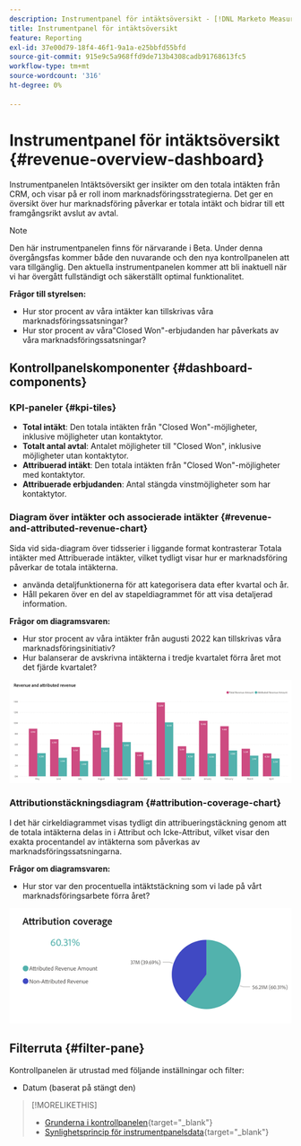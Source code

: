 ```yaml
---
description: Instrumentpanel för intäktsöversikt - [!DNL Marketo Measure] - Produkt
title: Instrumentpanel för intäktsöversikt
feature: Reporting
exl-id: 37e00d79-18f4-46f1-9a1a-e25bbfd55bfd
source-git-commit: 915e9c5a968ffd9de713b4308cadb91768613fc5
workflow-type: tm+mt
source-wordcount: '316'
ht-degree: 0%

---
```


# Instrumentpanel för intäktsöversikt {#revenue-overview-dashboard}

Instrumentpanelen Intäktsöversikt ger insikter om den totala intäkten från CRM, och visar på er roll inom marknadsföringsstrategierna. Det ger en översikt över hur marknadsföring påverkar er totala intäkt och bidrar till ett framgångsrikt avslut av avtal.

>[!NOTE]
>
>Den här instrumentpanelen finns för närvarande i Beta. Under denna övergångsfas kommer både den nuvarande och den nya kontrollpanelen att vara tillgänglig. Den aktuella instrumentpanelen kommer att bli inaktuell när vi har övergått fullständigt och säkerställt optimal funktionalitet.

**Frågor till styrelsen:**

* Hur stor procent av våra intäkter kan tillskrivas våra marknadsföringssatsningar?
* Hur stor procent av våra&quot;Closed Won&quot;-erbjudanden har påverkats av våra marknadsföringssatsningar?

## Kontrollpanelskomponenter {#dashboard-components}

### KPI-paneler {#kpi-tiles}

* **Total intäkt**: Den totala intäkten från &quot;Closed Won&quot;-möjligheter, inklusive möjligheter utan kontaktytor.
* **Totalt antal avtal**: Antalet möjligheter till &quot;Closed Won&quot;, inklusive möjligheter utan kontaktytor.
* **Attribuerad intäkt**: Den totala intäkten från &quot;Closed Won&quot;-möjligheter med kontaktytor.
* **Attribuerade erbjudanden**: Antal stängda vinstmöjligheter som har kontaktytor.

### Diagram över intäkter och associerade intäkter {#revenue-and-attributed-revenue-chart}

Sida vid sida-diagram över tidsserier i liggande format kontrasterar Totala intäkter med Attribuerade intäkter, vilket tydligt visar hur er marknadsföring påverkar de totala intäkterna.

* använda detaljfunktionerna för att kategorisera data efter kvartal och år.
* Håll pekaren över en del av stapeldiagrammet för att visa detaljerad information.

**Frågor om diagramsvaren:**

* Hur stor procent av våra intäkter från augusti 2022 kan tillskrivas våra marknadsföringsinitiativ?
* Hur balanserar de avskrivna intäkterna i tredje kvartalet förra året mot det fjärde kvartalet?

![](assets/revenue-overview-dashboard-1.png)

### Attributionstäckningsdiagram {#attribution-coverage-chart}

I det här cirkeldiagrammet visas tydligt din attribueringstäckning genom att de totala intäkterna delas in i Attribut och Icke-Attribut, vilket visar den exakta procentandel av intäkterna som påverkas av marknadsföringssatsningarna.

**Frågor om diagramsvaren:**

* Hur stor var den procentuella intäktstäckning som vi lade på vårt marknadsföringsarbete förra året?

![](assets/revenue-overview-dashboard-2.png)

## Filterruta {#filter-pane}

Kontrollpanelen är utrustad med följande inställningar och filter:

* Datum (baserat på stängt den)

>[!MORELIKETHIS]
>
>* [Grunderna i kontrollpanelen](/help/marketo-measure-discover-ui/dashboards/discover-dashboard-basics.md){target="_blank"}
>* [Synlighetsprincip för instrumentpanelsdata](/help/marketo-measure-discover-ui/dashboards/dashboard-data-visibility-policy.md){target="_blank"}
